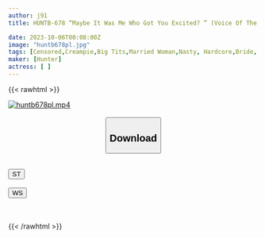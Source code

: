 ```yaml
---
author: j91
title: HUNTB-678 “Maybe It Was Me Who Got You Excited? ” (Voice Of The Heart) Just By Showing Off A Man's Erect Dick To A Big-breasted Young Wife Who Hasn't Seen Her Husband In Several Years, She Demands FUCK On The Spot!

date: 2023-10-06T00:08:00Z
image: "huntb678pl.jpg"
tags: [Censored,Creampie,Big Tits,Married Woman,Nasty, Hardcore,Bride, Young Wife,4HR+	]
maker: [Hunter]
actress: [ ]
---
```



{{< rawhtml >}}

<div class="video" data-videoid="d8K3Y2DYwxFkxrJ">
    <a href="javascript:;">
        <img src="https://my.j91.asia/posts/huntb678pl/huntb678pl.jpg" width="WIDTH" height="HEIGHT" alt="huntb678pl.mp4" loading="lazy">
    </a>
</div>

<script type="text/javascript" src="https://j91.asia/asset/on-demand-st.js"></script>

<br>
  <link rel="stylesheet" href="https://j91.asia/asset/bs5.css">
  
  <center>
  <button class="btn btn-primary" type="button" data-bs-toggle="collapse" data-bs-target=".multi-collapse" aria-expanded="false" aria-controls="multiCollapseExample1 multiCollapseExample2"><h2>Download</h2></button></center>
</p>
<div class="row">
  <div class="col">
    <div class="collapse multi-collapse" id="multiCollapseExample1">
      <div class="card card-body">
	      	      <br>
<div class="buttons">  
<a href="https://streamtape.to/v/d8K3Y2DYwxFkxrJ"><button class="btn-hover color-3"><i class="fa fa-download"></i> ST</button></a></div>
    </div>
  </div>
</div>
  <div class="col">
    <div class="collapse multi-collapse" id="multiCollapseExample2">
      <div class="card card-body">
	      <br>
<div class="buttons">
    <a href="https://wolfstream.tv/b934zyacs27o"><button class="btn-hover color-9"><i class="fa fa-download"></i> WS</button></a></div>
<br><br>
      </div>
    </div>
  </div>
</div>

{{< /rawhtml >}}
